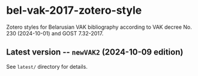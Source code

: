 # bel-vak-2017-zotero-style

Zotero styles for Belarusian VAK bibliography according to VAK decree No. 230 (2024-10-01) and GOST 7.32-2017.

## Latest version -- `newVAK2` (2024-10-09 edition)

See `latest/` directory for details.

